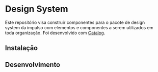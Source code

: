 # Design System

Este repositório visa construir componentes para o pacote de design system da impulso com elementos e componentes a serem utilizados em toda organização. Foi desenvolvido com [Catalog](https://docs.catalog.style/).

## Instalação

## Desenvolvimento